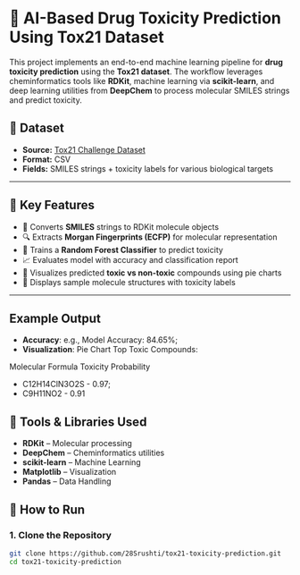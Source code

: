 # 🧪 AI-Based Drug Toxicity Prediction Using Tox21 Dataset

This project implements an end-to-end machine learning pipeline for **drug toxicity prediction** using the **Tox21 dataset**. The workflow leverages cheminformatics tools like **RDKit**, machine learning via **scikit-learn**, and deep learning utilities from **DeepChem** to process molecular SMILES strings and predict toxicity.

## 📁 Dataset

- **Source:** [Tox21 Challenge Dataset](https://tripod.nih.gov/tox21/challenge/)
- **Format:** CSV
- **Fields:** SMILES strings + toxicity labels for various biological targets

---

## 🔬 Key Features

- 🧬 Converts **SMILES** strings to RDKit molecule objects
- 🔍 Extracts **Morgan Fingerprints (ECFP)** for molecular representation
- 🤖 Trains a **Random Forest Classifier** to predict toxicity
- 📈 Evaluates model with accuracy and classification report
- 🧠 Visualizes predicted **toxic vs non-toxic** compounds using pie charts
- 🧪 Displays sample molecule structures with toxicity labels

---

## Example Output
- **Accuracy**: e.g., Model Accuracy: 84.65%; 
- **Visualization**: Pie Chart
Top Toxic Compounds:

Molecular Formula	Toxicity Probability
- C12H14ClN3O2S - 0.97;
- C9H11NO2 - 0.91

## 🧠 Tools & Libraries Used
 - **RDKit** – Molecular processing
 - **DeepChem** – Cheminformatics utilities
 - **scikit-learn** – Machine Learning
 - **Matplotlib** – Visualization
 - **Pandas** – Data Handling

## 🚀 How to Run

### 1. Clone the Repository
```bash
git clone https://github.com/28Srushti/tox21-toxicity-prediction.git
cd tox21-toxicity-prediction


